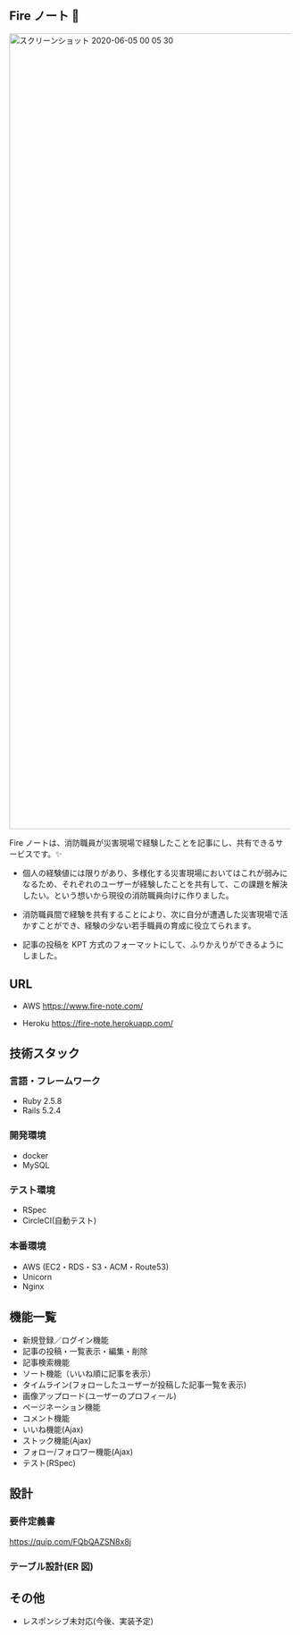 ## Fire ノート 🚒

<img width="1424" alt="スクリーンショット 2020-06-05 00 05 30" src="https://user-images.githubusercontent.com/50512657/83774548-c8bd4400-a6c0-11ea-9637-3f6073582438.png">

Fire ノートは、消防職員が災害現場で経験したことを記事にし、共有できるサービスです。✨

- 個人の経験値には限りがあり、多様化する災害現場においてはこれが弱みになるため、それぞれのユーザーが経験したことを共有して、この課題を解決したい。という想いから現役の消防職員向けに作りました。

- 消防職員間で経験を共有することにより、次に自分が遭遇した災害現場で活かすことができ、経験の少ない若手職員の育成に役立てられます。

- 記事の投稿を KPT 方式のフォーマットにして、ふりかえりができるようにしました。

## URL

- AWS
  https://www.fire-note.com/

- Heroku
  https://fire-note.herokuapp.com/

## 技術スタック

### 言語・フレームワーク

- Ruby 2.5.8
- Rails 5.2.4

### 開発環境

- docker
- MySQL

### テスト環境

- RSpec
- CircleCI(自動テスト)

### 本番環境

- AWS (EC2・RDS・S3・ACM・Route53)
- Unicorn
- Nginx

## 機能一覧

- 新規登録／ログイン機能
- 記事の投稿・一覧表示・編集・削除
- 記事検索機能
- ソート機能（いいね順に記事を表示）
- タイムライン(フォローしたユーザーが投稿した記事一覧を表示)
- 画像アップロード(ユーザーのプロフィール)
- ページネーション機能
- コメント機能
- いいね機能(Ajax)
- ストック機能(Ajax)
- フォロー/フォロワー機能(Ajax)
- テスト(RSpec)

## 設計

### 要件定義書

https://quip.com/FQbQAZSN8x8j

### テーブル設計(ER 図)

## その他

- レスポンシブ未対応(今後、実装予定)
